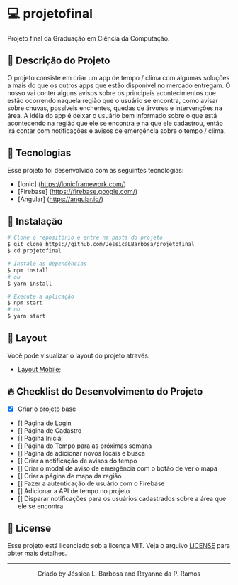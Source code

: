 # 💻 projetofinal
Projeto final da Graduação em Ciência da Computação.

## 📝 Descrição do Projeto
O projeto consiste em criar um app de tempo / clima com algumas soluções a mais do que os outros apps que estão disponível
no mercado entregam. O nosso vai conter alguns avisos sobre os principais acontecimentos que estão ocorrendo naquela região
que o usuário se encontra, como avisar sobre chuvas, possíveis enchentes, quedas de árvores e intervenções na área. A idéia 
do app é deixar o usuário bem informado sobre o que está acontecendo na região que ele se encontra e na que ele cadastrou,
então irá contar com notificações e avisos de emergência sobre o tempo / clima.

## 🧪 Tecnologias
Esse projeto foi desenvolvido com as seguintes tecnologias:

- [Ionic] (https://ionicframework.com/)
- [Firebase] (https://firebase.google.com/)
- [Angular] (https://angular.io/)

## 🚀 Instalação 
```bash
# Clone o repositório e entre na pasta do projeto
$ git clone https://github.com/JessicaLBarbosa/projetofinal
$ cd projetofinal

# Instale as dependências
$ npm install 
# ou 
$ yarn install

# Execute a aplicação
$ npm start
# ou
$ yarn start
```

## 🔖 Layout
Você pode visualizar o layout do projeto através:

- [Layout Mobile](https://www.figma.com/file/l2jTjip8rSXdi8IknogQH2/App-Mobile?node-id=0%3A1);

## 🔥 Checklist do Desenvolvimento do Projeto
- [x] Criar o projeto base
- [] Página de Login
- [] Página de Cadastro
- [] Página Inicial
- [] Página do Tempo para as próximas semana
- [] Página de adicionar novos locais e busca
- [] Criar a notificação de avisos do tempo
- [] Criar o modal de aviso de emergência com o botão de ver o mapa
- [] Criar a página de mapa da região
- [] Fazer a autenticação de usuário com o Firebase
- [] Adicionar a API de tempo no projeto  
- [] Disparar notificações para os usuários cadastrados sobre a área que ele se encontra

## 📝 License
Esse projeto está licenciado sob a licença MIT. Veja o arquivo [LICENSE](LICENSE) para obter mais detalhes.

---
<p align="center">Criado by Jéssica L. Barbosa and Rayanne da P. Ramos </p>

